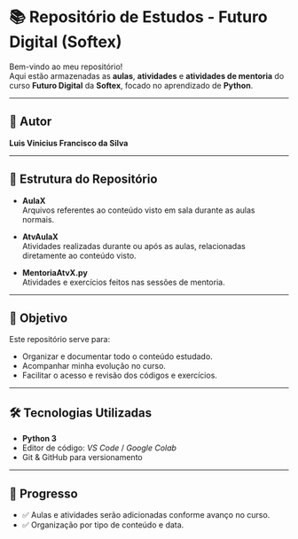 # 📚 Repositório de Estudos - Futuro Digital (Softex)

Bem-vindo ao meu repositório!  
Aqui estão armazenadas as **aulas**, **atividades** e **atividades de mentoria** do curso **Futuro Digital** da **Softex**, focado no aprendizado de **Python**.

---

## 👤 Autor
**Luis Vinicius Francisco da Silva**

---

## 📂 Estrutura do Repositório

- **AulaX**  
  Arquivos referentes ao conteúdo visto em sala durante as aulas normais.
  
- **AtvAulaX**  
  Atividades realizadas durante ou após as aulas, relacionadas diretamente ao conteúdo visto.
  
- **MentoriaAtvX.py**  
  Atividades e exercícios feitos nas sessões de mentoria.

---

## 🎯 Objetivo
Este repositório serve para:
- Organizar e documentar todo o conteúdo estudado.
- Acompanhar minha evolução no curso.
- Facilitar o acesso e revisão dos códigos e exercícios.

---

## 🛠️ Tecnologias Utilizadas
- **Python 3**
- Editor de código: *VS Code* / *Google Colab*
- Git & GitHub para versionamento

---

## 📅 Progresso
- ✅ Aulas e atividades serão adicionadas conforme avanço no curso.
- ✅ Organização por tipo de conteúdo e data.
